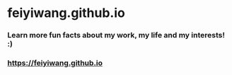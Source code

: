 # feiyiwang.github.io

### Learn more fun facts about my work, my life and my interests! :)
### https://feiyiwang.github.io
